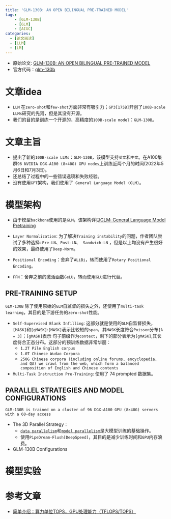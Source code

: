 ```yaml
---
title: 'GLM-130B: AN OPEN BILINGUAL PRE-TRAINED MODEL'
tags: 
    - [GLM-130B]
    - [GLM]
    - [AIGC]
categories: 
  - [论文阅读]
  - [LLM]
  - [LM]
---
```


* 原始论文: [GLM-130B: AN OPEN BILINGUAL PRE-TRAINED MODEL](https://arxiv.org/abs/2210.02414)
* 官方代码：[glm-130b](https://github.com/thudm/glm-130b)

# 文章idea
* `LLM` 在`zero-shot`和`few-shot`方面非常有吸引力；`GP3[175B]`开创了`100B-scale LLMs`研究的先河，但是其没有开源。
* 我们的目的是训练一个开源的，高精度的`100B-scale model`：`GLM-130B`。

# 文章主旨
* 提出了新的`100B-scale LLMs`：`GLM-130B`，该模型支持`英文`和`中文`。在A100集群`96 NVIDIA DGX-A100 (8×40G) GPU nodes`上训练近两个月的时间(2022年5月6日和7月3日)。
* 还总结了过程中的一些错误选项和失败经验。
* 没有使用`GPT`架构，我们使用了` General Language Model (GLM)`。

# 模型架构
* 由于模型`backbone`使用的是`GLM`，该架构详见[GLM: General Language Model Pretraining](/2023/03/29/LM-GLM-General-Language-Model-Pretraining/)

* `Layer Normalization`: 为了解决`Training instability`的问题，作者团队尝试了多种选择: `Pre-LN`、`Post-LN`、` Sandwich-LN` ，但是以上均没有产生很好的效果，最终使用了`Deep-Norm`。

* `Positional Encoding`：舍弃了`ALiBi`，转而使用了`Rotary Positional Encoding`。
* `FFN`：舍弃之前的激活函数`GeLU`，转而使用`GLU`进行代替。

## PRE-TRAINING SETUP
`GLM-130B` 除了使用原始的`GLM`自监督的损失之外，还使用了`multi-task learning`，其目的是下游任务的`zero-shot`性能。

* `Self-Supervised Blank Infilling`: 这部分就是使用的`GLM`自监督损失，`[MASK]`和`[gMASK]`:`[MASK]`表示比较短的`span`，其`MASK`长度符合`Poisson`分布`[λ = 3]`；`[gMASK]`表示 句子前缀作为`context`，剩下的部分表示为`[gMASK]`,其长度符合正态分布。这部分的预训练数据非常华丽：
  * `1.2T Pile English corpus`
  * `1.0T Chinese Wudao Corpora`
  * `250G Chinese corpora (including online forums, encyclopedia, and QA) we crawl from the web, which form a balanced composition of English and Chinese contents`
* `Multi-Task Instruction Pre-Training`: 使用了 74 prompted 数据集。

## PARALLEL STRATEGIES AND MODEL CONFIGURATIONS
`GLM-130B is trained on a cluster of 96 DGX-A100 GPU (8×40G) servers with a 60-day access`
* The 3D Parallel Strategy：
  * [`data parallelism`](https://dl.acm.org/doi/pdf/10.1145/79173.79181)和[`model parallelism`]()是大模型训练的基础操作。
  * 使用`PipeDream-Flush[DeepSpeed]`，其目的是减少训练时间和`GPU`内存浪费。
* GLM-130B Configurations


# 模型实验


# 参考文章
* [简单介绍：算力单位TOPS，GPU处理能力（TFLOPS/TOPS）
](https://imgtec.eetrend.com/blog/2021/100062210.html)
